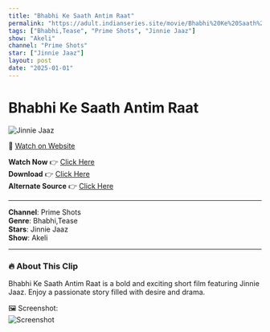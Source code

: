 ```yaml
---
title: "Bhabhi Ke Saath Antim Raat"
permalink: "https://adult.indianseries.site/movie/Bhabhi%20Ke%20Saath%20Antim%20Raat"
tags: ["Bhabhi,Tease", "Prime Shots", "Jinnie Jaaz"]
show: "Akeli"
channel: "Prime Shots"
star: ["Jinnie Jaaz"]
layout: post
date: "2025-01-01"
---
```


# Bhabhi Ke Saath Antim Raat

![Jinnie Jaaz](https://shorts.desisins.com/wp-content/uploads/2024/07/Akeli-Jinnie-Bhabhi-PrimeShots-DesiSins.com_.jpg)

🔗 [Watch on Website](https://adult.indianseries.site/movie/Bhabhi%20Ke%20Saath%20Antim%20Raat)

**Watch Now** 👉 [Click Here](https://adult.indianseries.site/movie/Bhabhi%20Ke%20Saath%20Antim%20Raat)  
**Download** 👉 [Click Here](https://adult.indianseries.site/movie/Bhabhi%20Ke%20Saath%20Antim%20Raat)  
**Alternate Source** 👉 [Click Here](https://adult.indianseries.site/movie/Bhabhi%20Ke%20Saath%20Antim%20Raat)

---

**Channel**: Prime Shots  
**Genre**: Bhabhi,Tease  
**Stars**: Jinnie Jaaz  
**Show**: Akeli

---

### 🔥 About This Clip

Bhabhi Ke Saath Antim Raat is a bold and exciting short film featuring Jinnie Jaaz. Enjoy a passionate story filled with desire and drama.
 
🖼️ Screenshot:  
![Screenshot](https://shorts.desisins.com/wp-content/uploads/2024/07/Akeli-Jinnie-Bhabhi-PrimeShots-DesiSins.com_.jpg)
